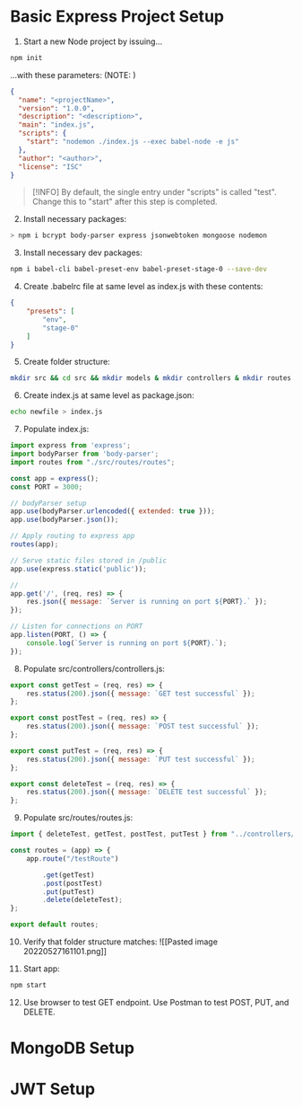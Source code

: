 # Basic Express Project Setup
1. Start a new Node project by issuing...
```bash
npm init
```
...with these parameters: (NOTE: )
```json
{
  "name": "<projectName>",
  "version": "1.0.0",
  "description": "<description>",
  "main": "index.js",
  "scripts": {
    "start": "nodemon ./index.js --exec babel-node -e js"
  },
  "author": "<author>",
  "license": "ISC"
}
```
> [!INFO] By default, the single entry under "scripts" is called "test". Change this to "start" after this step is completed.

2. Install necessary packages:
```bash
> npm i bcrypt body-parser express jsonwebtoken mongoose nodemon
```

3. Install necessary dev packages:
```bash
npm i babel-cli babel-preset-env babel-preset-stage-0 --save-dev
```

4. Create .babelrc file at same level as index.js with these contents:
```json
{
    "presets": [
        "env",
        "stage-0"
    ]
}
```

5. Create folder structure:
```bash
mkdir src && cd src && mkdir models & mkdir controllers & mkdir routes && cd ..
```

6. Create index.js at same level as package.json:
```bash
echo newfile > index.js
```

7. Populate index.js:
```js
import express from 'express';
import bodyParser from 'body-parser';
import routes from "./src/routes/routes";

const app = express();
const PORT = 3000;

// bodyParser setup
app.use(bodyParser.urlencoded({ extended: true }));
app.use(bodyParser.json());

// Apply routing to express app
routes(app);

// Serve static files stored in /public
app.use(express.static('public'));

// 
app.get('/', (req, res) => {
    res.json({ message: `Server is running on port ${PORT}.` });
});

// Listen for connections on PORT
app.listen(PORT, () => {
    console.log(`Server is running on port ${PORT}.`);
});
```

8. Populate src/controllers/controllers.js: 
```js
export const getTest = (req, res) => {
    res.status(200).json({ message: `GET test successful` });
};

export const postTest = (req, res) => {
    res.status(200).json({ message: `POST test successful` });
};

export const putTest = (req, res) => {
    res.status(200).json({ message: `PUT test successful` });
};

export const deleteTest = (req, res) => {
    res.status(200).json({ message: `DELETE test successful` });
};
```

9. Populate src/routes/routes.js:
```js
import { deleteTest, getTest, postTest, putTest } from "../controllers/controllers"

const routes = (app) => {
    app.route("/testRoute")

        .get(getTest)
        .post(postTest)
        .put(putTest)
        .delete(deleteTest);
};

export default routes;
```

10. Verify that folder structure matches:
![[Pasted image 20220527161101.png]]

11. Start app:
```bash
npm start
```

12. Use browser to test GET endpoint. Use Postman to test POST, PUT, and DELETE.

# MongoDB Setup
# JWT Setup